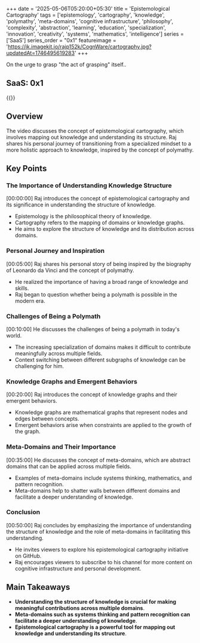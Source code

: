 +++
date = '2025-05-06T05:20:00+05:30'
title = 'Epistemological Cartography'
tags = ['epistemology', 'cartography', 'knowledge', 'polymathy', 'meta-domains', 'cognitive infrastructure', 'philosophy', 'complexity', 'abstraction', 'learning', 'education', 'specialization', 'innovation', 'creativity', 'systems', 'mathematics', 'intelligence']
series = ['SaaS']
series_order = "0x1"
featureimage = 'https://ik.imagekit.io/rajp152k/CognWare/cartography.jpg?updatedAt=1746495619283'
+++

On the urge to grasp "the act of grasping" itself..

## SaaS: 0x1

{{<youtube K7E0uwJT_dc >}}


## Overview

The video discusses the concept of epistemological cartography, which involves mapping out knowledge and understanding its structure. Raj shares his personal journey of transitioning from a specialized mindset to a more holistic approach to knowledge, inspired by the concept of polymathy.

## Key Points
### The Importance of Understanding Knowledge Structure
[00:00:00] Raj introduces the concept of epistemological cartography and its significance in understanding the structure of knowledge.

* Epistemology is the philosophical theory of knowledge.
* Cartography refers to the mapping of domains or knowledge graphs.
* He aims to explore the structure of knowledge and its distribution across domains.

### Personal Journey and Inspiration
[00:05:00] Raj shares his personal story of being inspired by the biography of Leonardo da Vinci and the concept of polymathy.

* He realized the importance of having a broad range of knowledge and skills.
* Raj began to question whether being a polymath is possible in the modern era.

### Challenges of Being a Polymath
[00:10:00] He discusses the challenges of being a polymath in today's world.

* The increasing specialization of domains makes it difficult to contribute meaningfully across multiple fields.
* Context switching between different subgraphs of knowledge can be challenging for him.

### Knowledge Graphs and Emergent Behaviors
[00:20:00] Raj introduces the concept of knowledge graphs and their emergent behaviors.

* Knowledge graphs are mathematical graphs that represent nodes and edges between concepts.
* Emergent behaviors arise when constraints are applied to the growth of the graph.

### Meta-Domains and Their Importance
[00:35:00] He discusses the concept of meta-domains, which are abstract domains that can be applied across multiple fields.

* Examples of meta-domains include systems thinking, mathematics, and pattern recognition.
* Meta-domains help to shatter walls between different domains and facilitate a deeper understanding of knowledge.

### Conclusion
[00:50:00] Raj concludes by emphasizing the importance of understanding the structure of knowledge and the role of meta-domains in facilitating this understanding.

* He invites viewers to explore his epistemological cartography initiative on GitHub.
* Raj encourages viewers to subscribe to his channel for more content on cognitive infrastructure and personal development.

## Main Takeaways
* **Understanding the structure of knowledge is crucial for making meaningful contributions across multiple domains**.
* **Meta-domains such as systems thinking and pattern recognition can facilitate a deeper understanding of knowledge**.
* **Epistemological cartography is a powerful tool for mapping out knowledge and understanding its structure**.
